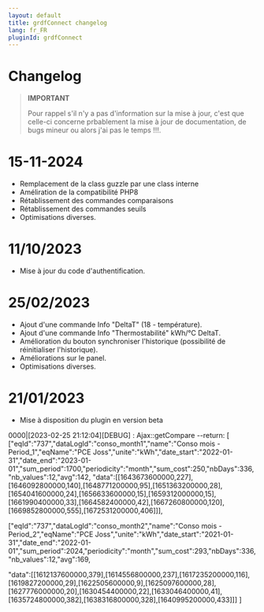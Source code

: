 ```yaml
---
layout: default
title: grdfConnect changelog
lang: fr_FR
pluginId: grdfConnect
---
```

# Changelog

>**IMPORTANT**
>
>Pour rappel s'il n'y a pas d'information sur la mise à jour, c'est que celle-ci concerne prbablement la mise à jour de documentation, de bugs mineur ou alors j'ai pas le temps !!!.

# 15-11-2024
- Remplacement de la class guzzle par une class interne
- Améliration de la compatibilité PHP8
- Rétablissement des commandes comparaisons
- Rétablissement des commandes seuils
- Optimisations diverses.

# 11/10/2023
- Mise à jour du code d'authentification.
# 25/02/2023
- Ajout d'une commande Info "DeltaT" (18 - température).
- Ajout d'une commande Info "Thermostabilité" kWh/°C DeltaT.
- Amélioration du bouton synchroniser l'historique (possibilité de réinitialiser l'historique).
- Améliorations sur le panel.
- Optimisations diverses.
# 21/01/2023
- Mise à disposition du plugin en version beta


0000|[2023-02-25 21:12:04][DEBUG] : Ajax::getCompare  --return: 
[
["eqId":"737","dataLogId":"conso_month1","name":"Conso mois - Period_1","eqName":"PCE Joss","unite":"kWh","date_start":"2022-01-31","date_end":"2023-01-01","sum_period":1700,"periodicity":"month","sum_cost":250,"nbDays":336,"nb_values":12,"avg":142,
"data":[[1643673600000,227],[1646092800000,140],[1648771200000,95],[1651363200000,28],[1654041600000,24],[1656633600000,15],[1659312000000,15],[1661990400000,33],[1664582400000,42],[1667260800000,120],[1669852800000,555],[1672531200000,406]]],

["eqId":"737","dataLogId":"conso_month2","name":"Conso mois - Period_2","eqName":"PCE Joss","unite":"kWh","date_start":"2021-01-31","date_end":"2022-01-01","sum_period":2024,"periodicity":"month","sum_cost":293,"nbDays":336,"nb_values":12,"avg":169,

"data":[[1612137600000,379],[1614556800000,237],[1617235200000,116],[1619827200000,29],[1622505600000,9],[1625097600000,28],[1627776000000,20],[1630454400000,22],[1633046400000,41],[1635724800000,382],[1638316800000,328],[1640995200000,433]]]
]